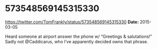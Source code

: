 # 573548569145315330
https://twitter.com/TomFrankly/status/573548569145315330
**Date:** 2015-03-05

Heard someone at airport answer the phone w/ “Greetings & salutations!” Sadly not @Caddicarus, who I’ve apparently decided owns that phrase.
